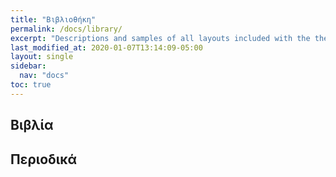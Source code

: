```yaml
---
title: "Βιβλιοθήκη"
permalink: /docs/library/
excerpt: "Descriptions and samples of all layouts included with the theme and how to best use them."
last_modified_at: 2020-01-07T13:14:09-05:00
layout: single
sidebar: 
  nav: "docs"
toc: true
---
```


## Βιβλία

## Περιοδικά

